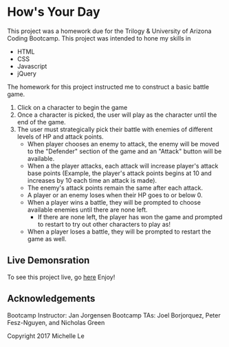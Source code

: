 # How's Your Day
This project was a homework due for the Trilogy & University of Arizona Coding Bootcamp. This project was intended to hone my skills in
 * HTML
 * CSS
 * Javascript
 * jQuery

The homework for this project instructed me to construct a basic battle game. 
 1. Click on a character to begin the game
 2. Once a character is picked, the user will play as the character until the end of the game.
 3. The user must strategically pick their battle with enemies of different levels of HP and attack points.
    * When player chooses an enemy to attack, the enemy will be moved to the "Defender" section of the game and an "Attack" button will be available.
    * When a the player attacks, each attack will increase player's attack base points (Example, the player's attack points begins at 10 and increases by 10 each time an attack is made).
    * The enemy's attack points remain the same after each attack.
    * A player or an enemy loses when their HP goes to or below 0.
    * When a player wins a battle, they will be prompted to choose available enemies until there are none left.
        * If there are none left, the player has won the game and prompted to restart to try out other characters to play as!
    * When a player loses a battle, they will be prompted to restart the game as well.


## Live Demonsration
 To see this project live, go [here](https://michellele994.github.io/HowsYourDay/)
 Enjoy!

## Acknowledgements
Bootcamp Instructor: Jan Jorgensen
Bootcamp TAs: Joel Borjorquez, Peter Fesz-Nguyen, and Nicholas Green

Copyright 2017 Michelle Le